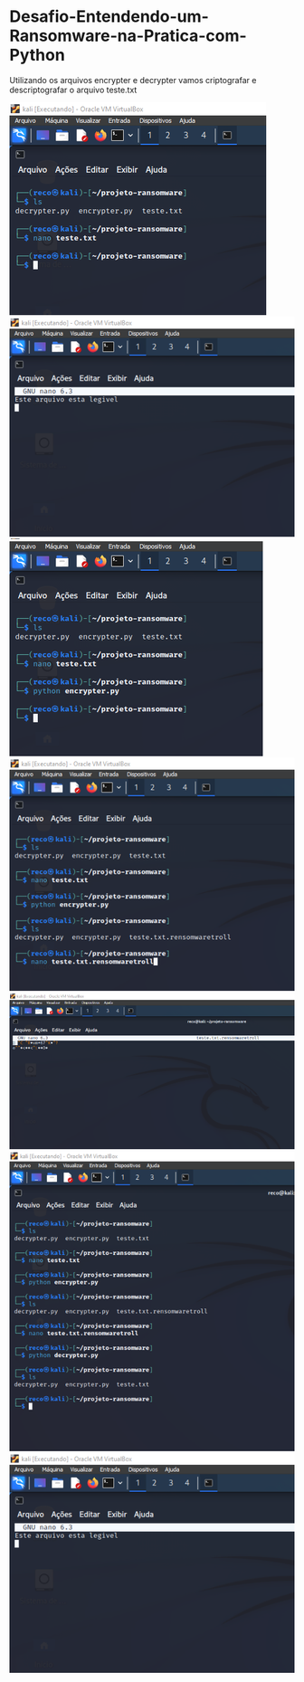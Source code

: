 # Desafio-Entendendo-um-Ransomware-na-Pratica-com-Python

Utilizando os arquivos encrypter e decrypter vamos criptografar e descriptografar o arquivo teste.txt

<img src="imagens/1.PNG">
<img src="imagens/2.PNG">
<img src="imagens/3.PNG">
<img src="imagens/4.PNG">
<img src="imagens/5.PNG">
<img src="imagens/6.PNG">
<img src="imagens/2.PNG">
